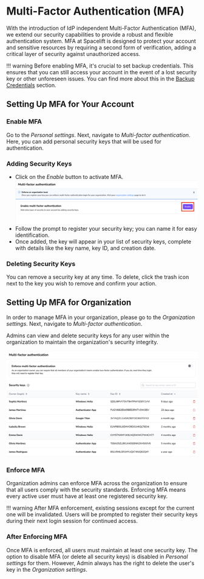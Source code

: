 # Multi-Factor Authentication (MFA)

With the introduction of IdP independent Multi-Factor Authentication (MFA), we extend our security capabilities to provide a robust and flexible authentication system. MFA at Spacelift is designed to protect your account and sensitive resources by requiring a second form of verification, adding a critical layer of security against unauthorized access.

!!! warning
    Before enabling MFA, it's crucial to set backup credentials. This ensures that you can still access your account in the event of a lost security key or other unforeseen issues. You can find more about this in the [Backup Credentials](../../integrations/single-sign-on/backup-credentials.md) section.

## Setting Up MFA for Your Account

### Enable MFA

Go to the _Personal settings_. Next, navigate to _Multi-factor authentication_. Here, you can add personal security keys that will be used for authentication.

### Adding Security Keys

- Click on the _Enable_ button to activate MFA.
![](./personal-settings-enable-mfa.png)
- Follow the prompt to register your security key; you can name it for easy identification.
- Once added, the key will appear in your list of security keys, complete with details like the key name, key ID, and creation date.

### Deleting Security Keys

You can remove a security key at any time. To delete, click the trash icon next to the key you wish to remove and confirm your action.

## Setting Up MFA for Organization

In order to manage MFA in your organization, please go to the _Organization settings_. Next, navigate to _Multi-factor authentication_.

Admins can view and delete security keys for any user within the organization to maintain the organization's security integrity.

![](./organization-settings-mfa.png)

### Enforce MFA

Organization admins can enforce MFA across the organization to ensure that all users comply with the security standards. Enforcing MFA means every active user must have at least one registered security key.

!!! warning
    After MFA enforcement, existing sessions except for the current one will be invalidated. Users will be prompted to register their security keys during their next login session for continued access.

### After Enforcing MFA

Once MFA is enforced, all users must maintain at least one security key. The option to disable MFA (or delete all security keys) is disabled in _Personal settings_ for them. However, Admin always has the right to delete the user's key in the _Organization settings_.
